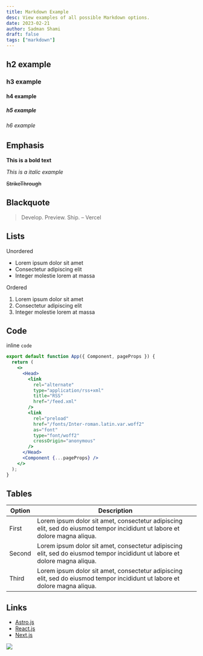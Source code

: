 ```yaml
---
title: Markdown Example
desc: View examples of all possible Markdown options.
date: 2023-02-21
author: Sadman Shami
draft: false
tags: ["markdown"]
---
```


## h2 example

### h3 example

#### h4 example

##### h5 example

###### h6 example

## Emphasis

**This is a bold text**

_This is a italic example_

~~StrikeThrough~~

## Blackquote

> Develop. Preview. Ship. – Vercel

## Lists

Unordered

- Lorem ipsum dolor sit amet
- Consectetur adipiscing elit
- Integer molestie lorem at massa

Ordered

1. Lorem ipsum dolor sit amet
2. Consectetur adipiscing elit
3. Integer molestie lorem at massa

## Code

inline `code`

```jsx
export default function App({ Component, pageProps }) {
  return (
    <>
      <Head>
        <link
          rel="alternate"
          type="application/rss+xml"
          title="RSS"
          href="/feed.xml"
        />
        <link
          rel="preload"
          href="/fonts/Inter-roman.latin.var.woff2"
          as="font"
          type="font/woff2"
          crossOrigin="anonymous"
        />
      </Head>
      <Component {...pageProps} />
    </>
  );
}
```

## Tables

| Option | Description                                                                                                                 |
| ------ | --------------------------------------------------------------------------------------------------------------------------- |
| First  | Lorem ipsum dolor sit amet, consectetur adipiscing elit, sed do eiusmod tempor incididunt ut labore et dolore magna aliqua. |
| Second | Lorem ipsum dolor sit amet, consectetur adipiscing elit, sed do eiusmod tempor incididunt ut labore et dolore magna aliqua. |
| Third  | Lorem ipsum dolor sit amet, consectetur adipiscing elit, sed do eiusmod tempor incididunt ut labore et dolore magna aliqua. |

## Links

- [Astro.js](https://astro.build/)
- [React.js](https://reactjs.org/)
- [Next.js](https://nextjs.org/)

![](https://encrypted-tbn0.gstatic.com/images?q=tbn:ANd9GcRBCKtNhCfvcffO5Lpb-yepSlYszUIylKMP7Q&usqp=CAU)

